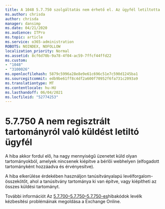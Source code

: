 ```yaml
---
title: A 1048 5.7.750 szolgáltatás nem érhető el. Az ügyfél letiltotta a nem regisztrált tartományok küldését
ms.author: chrisda
author: chrisda
manager: dansimp
ms.date: 04/21/2020
ms.audience: ITPro
ms.topic: article
ms.service: o365-administration
ROBOTS: NOINDEX, NOFOLLOW
localization_priority: Normal
ms.assetid: 8cf6d70b-9a78-4f04-ac59-7ffcf44ffd22
ms.custom:
- "1048"
- "3100026"
ms.openlocfilehash: 5879c5996a28e8e9e61c696c51e7c590d1245ba1
ms.sourcegitcommit: edb9be61ff8c4df2a600f70952f6fa731c2093a9
ms.translationtype: MT
ms.contentlocale: hu-HU
ms.lasthandoff: 06/04/2021
ms.locfileid: "52774253"
---
```

# <a name="57750-client-blocked-from-sending-from-unregistered-domain"></a>5.7.750 A nem regisztrált tartományról való küldést letiltó ügyfél

A hiba akkor fordul elő, ha nagy mennyiségű üzenetet küld olyan tartományokból, amelyek nincsenek kiépítve a bérlői webhelyen (elfogadott tartományként hozzáadva és érvényesítve).

A hiba elkerülése érdekében használjon tanúsítványalapú levélforgalom-összekötőt, ahol a tanúsítvány tartománya ki van építve, vagy kiépítheti az összes küldési tartományt.

További információt Az [5.7.700–5.7.750–5.7.750-es](https://go.microsoft.com/fwlink/?linkid=2164955)hibakódok levélk kézbesítési problémáinak megoldása a Exchange Online.